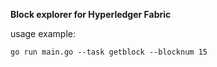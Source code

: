 **Block explorer for Hyperledger Fabric**

usage example:

`go run main.go --task getblock --blocknum 15`
